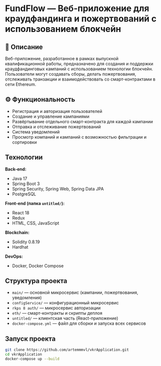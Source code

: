 # FundFlow — Веб-приложение для краудфандинга и пожертвований с использованием блокчейн

## 📌 Описание

Веб-приложение, разработанное в рамках выпускной квалификационной работы, предназначено для создания и поддержки краудфандинговых кампаний с использованием технологии блокчейн. Пользователи могут создавать сборы, делать пожертвования, отслеживать транзакции и взаимодействовать со смарт-контрактами в сети Ethereum.

## ⚙️ Функциональность

- Регистрация и авторизация пользователей
- Создание и управление кампаниями
- Развёртывание отдельного смарт-контракта для каждой кампании
- Отправка и отслеживание пожертвований
- Система уведомлений
- Просмотр компаний и кампаний с возможностью фильтрации и сортировки

## Технологии

**Back-end:**
- Java 17
- Spring Boot 3
- Spring Security, Spring Web, Spring Data JPA
- PostgreSQL

**Front-end (папка `untitled/`):**
- React 18
- Redux
- HTML, CSS, JavaScript

**Blockchain:**
- Solidity 0.8.19
- Hardhat

**DevOps:**
- Docker, Docker Compose

## Структура проекта

- `main/` — основной микросервис (кампании, пожертвования, уведомления)
- `configService/` — конфигурационный микросервис
- `rkps 8 auth/` — микросервис авторизации
- `eth/` — смарт-контракты и скрипты деплоя
- `untitled/` — клиентская часть (React-приложение)
- `docker-compose.yml` — файл для сборки и запуска всех сервисов

## Запуск проекта

```bash
git clone https://github.com/artemmmvl/vkrApplication.git
cd vkrApplication
docker-compose up --build
